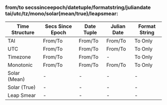 ### from/to secssinceepoch/datetuple/formatstring/juliandate tai/utc/tz/mono/solar(mean/true)/leapsmear:

| Time Structure | Secs Since Epoch | Date Tuple | Julian Date | Format String |
| -------------- | ---------------- | ---------- | ----------- | ------------- |
| TAI            | From/To          | From/To    | From/To     | To Only       |
| UTC            | From/To          | From/To    | From/To     | To Only       |
| Timezone       | From/To          | From/To    | -           | To Only       |
| Monotonic      | From/To          | From/To    | From/To     | To Only       |
| Solar (Mean)   | -                | -          | -           | -             |
| Solar (True)   | -                | -          | -           | -             |
| Leap Smear     | -                | -          | -           | -             |

